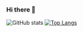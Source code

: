 ### Hi there 👋
![GitHub stats](https://github-readme-stats.vercel.app/api?username=IlanWanounou&count_private=true)
[![Top Langs](https://github-readme-stats.vercel.app/api/top-langs/?username=IlanWanounou&layout=compact)](https://github.com/anuraghazra/github-readme-stats)


<!--
**IlanWanounou/IlanWanounou** is a ✨ _special_ ✨ repository because its `README.md` (this file) appears on your GitHub profile.

Here are some ideas to get you started:

- 🔭 I’m currently working on ...
- 🌱 I’m currently learning ...
- 👯 I’m looking to collaborate on ...
- 🤔 I’m looking for help with ...
- 💬 Ask me about ...
- 📫 How to reach me: ...
- 😄 Pronouns: ...
- ⚡ Fun fact: ...
-->
